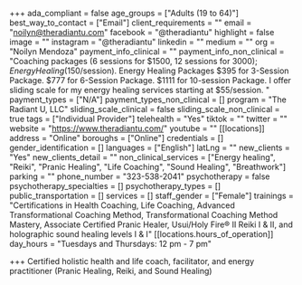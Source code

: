 +++
ada_compliant = false
age_groups = ["Adults (19 to 64)"]
best_way_to_contact = ["Email"]
client_requirements = ""
email = "noilyn@theradiantu.com"
facebook = "@theradiantu"
highlight = false
image = ""
instagram = "@theradiantu"
linkedin = ""
medium = ""
org = "Noilyn Mendoza"
payment_info_clinical = ""
payment_info_non_clinical = "Coaching packages (6 sessions for $1500, 12 sessions for $3000); Energy Healing ($150/session). Energy Healing Packages $395 for 3-Session Package. $777 for 6-Session Package. $1111 for 10-session Package. I offer sliding scale for my energy healing services starting at $55/session. "
payment_types = ["N/A"]
payment_types_non_clinical = []
program = "The Radiant U, LLC"
sliding_scale_clinical = false
sliding_scale_non_clinical = true
tags = ["Individual Provider"]
telehealth = "Yes"
tiktok = ""
twitter = ""
website = "https://www.theradiantu.com/"
youtube = ""
[[locations]]
address = "Online"
boroughs = ["Online"]
credentials = []
gender_identification = []
languages = ["English"]
latLng = ""
new_clients = "Yes"
new_clients_detail = ""
non_clinical_services = ["Energy healing", "Reiki", "Pranic Healing", "Life Coaching", "Sound Healing", "Breathwork"]
parking = ""
phone_number = "323-538-2041"
psychotherapy = false
psychotherapy_specialties = []
psychotherapy_types = []
public_transportation = []
services = []
staff_gender = ["Female"]
trainings = "Certifications in Health Coaching, Life Coaching, Advanced Transformational Coaching Method, Transformational Coaching Method Mastery, Associate Certified Pranic Healer, Usui/Holy Fire® II Reiki I & II, and holographic sound healing levels I & I"
[[locations.hours_of_operation]]
day_hours = "Tuesdays and Thursdays: 12 pm - 7 pm"

+++
Certified holistic health and life coach, facilitator, and energy practitioner (Pranic Healing, Reiki, and Sound Healing)